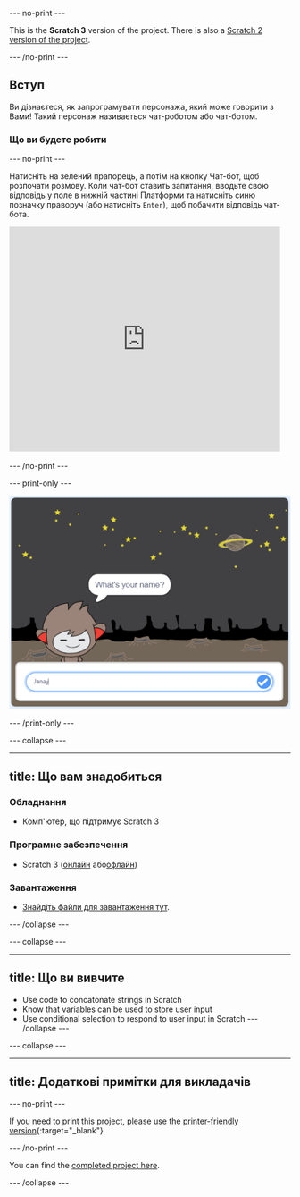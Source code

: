 \--- no-print \---

This is the **Scratch 3** version of the project. There is also a [Scratch 2 version of the project](https://projects.raspberrypi.org/en/projects/chatbot-scratch2).

\--- /no-print \---

## Вступ

Ви дізнаєтеся, як запрограмувати персонажа, який може говорити з Вами! Такий персонаж називається чат-роботом або чат-ботом.

### Що ви будете робити

\--- no-print \---

Натисніть на зелений прапорець, а потім на кнопку Чат-бот, щоб розпочати розмову. Коли чат-бот ставить запитання, вводьте свою відповідь у поле в нижній частині Платформи та натисніть синю позначку праворуч (або натисніть `Enter`), щоб побачити відповідь чат-бота.

<div class="scratch-preview">
  <iframe allowtransparency="true" width="485" height="402" src="https://scratch.mit.edu/projects/embed/248864190/?autostart=false" 
  frameborder="0" scrolling="no"></iframe>
</div>

\--- /no-print \---

\--- print-only \---

![complete project](images/chatbot-preview.png)

\--- /print-only \---

\--- collapse \---

* * *

## title: Що вам знадобиться

### Обладнання

- Комп'ютер, що підтримує Scratch 3

### Програмне забезпечення

- Scratch 3 ([онлайн](https://rpf.io/scratchon) або[офлайн](https://rpf.io/scratchoff))

### Завантаження

- [Знайдіть файли для завантаження тут](http://rpf.io/p/en/chatbot-go).

\--- /collapse \---

\--- collapse \---

* * *

## title: Що ви вивчите

- Use code to concatonate strings in Scratch
- Know that variables can be used to store user input
- Use conditional selection to respond to user input in Scratch \--- /collapse \---

\--- collapse \---

* * *

## title: Додаткові примітки для викладачів

\--- no-print \---

If you need to print this project, please use the [printer-friendly version](https://projects.raspberrypi.org/en/projects/chatbot/print){:target="_blank"}.

\--- /no-print \---

You can find the [completed project here](http://rpf.io/p/en/chatbot-get).

\--- /collapse \---